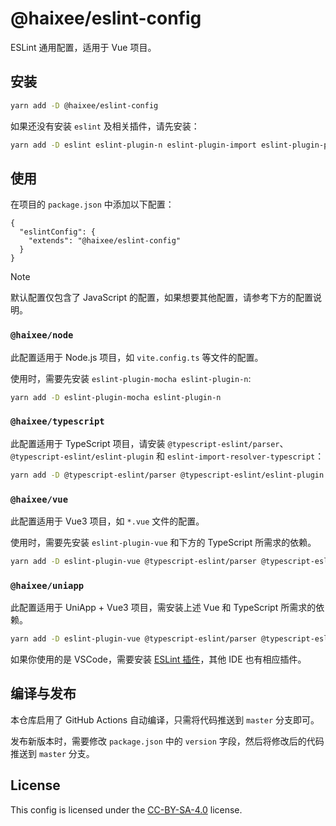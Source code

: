 # @haixee/eslint-config

ESLint 通用配置，适用于 Vue 项目。

## 安装

```bash
yarn add -D @haixee/eslint-config
```

如果还没有安装 `eslint` 及相关插件，请先安装：

```bash
yarn add -D eslint eslint-plugin-n eslint-plugin-import eslint-plugin-prettier eslint-plugin-promise
```

## 使用

在项目的 `package.json` 中添加以下配置：

```jsonc
{
  "eslintConfig": {
    "extends": "@haixee/eslint-config"
  }
}
```

> [!NOTE]
> 默认配置仅包含了 JavaScript 的配置，如果想要其他配置，请参考下方的配置说明。

### `@haixee/node`

此配置适用于 Node.js 项目，如 `vite.config.ts` 等文件的配置。

使用时，需要先安装 `eslint-plugin-mocha eslint-plugin-n`:

```bash
yarn add -D eslint-plugin-mocha eslint-plugin-n
```

### `@haixee/typescript`

此配置适用于 TypeScript 项目，请安装 `@typescript-eslint/parser`、`@typescript-eslint/eslint-plugin` 和 `eslint-import-resolver-typescript`：

```bash
yarn add -D @typescript-eslint/parser @typescript-eslint/eslint-plugin eslint-import-resolver-typescript
```

### `@haixee/vue`

此配置适用于 Vue3 项目，如 `*.vue` 文件的配置。

使用时，需要先安装 `eslint-plugin-vue` 和下方的 TypeScript 所需求的依赖。

```bash
yarn add -D eslint-plugin-vue @typescript-eslint/parser @typescript-eslint/eslint-plugin eslint-import-resolver-typescript
```

### `@haixee/uniapp`

此配置适用于 UniApp + Vue3 项目，需安装上述 Vue 和 TypeScript 所需求的依赖。

```bash
yarn add -D eslint-plugin-vue @typescript-eslint/parser @typescript-eslint/eslint-plugin eslint-import-resolver-typescript
```

如果你使用的是 VSCode，需要安装 [ESLint 插件](https://marketplace.visualstudio.com/items?itemName=dbaeumer.vscode-eslint)，其他 IDE 也有相应插件。

## 编译与发布

本仓库启用了 GitHub Actions 自动编译，只需将代码推送到 `master` 分支即可。

发布新版本时，需要修改 `package.json` 中的 `version` 字段，然后将修改后的代码推送到 `master` 分支。

## License

This config is licensed under the [CC-BY-SA-4.0](https://creativecommons.org/licenses/by-sa/4.0/) license.
